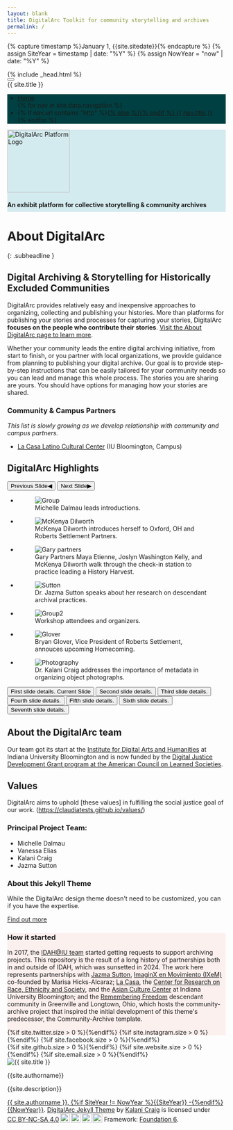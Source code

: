 ```yaml
---
layout: blank
title: DigitalArc Toolkit for community storytelling and archives
permalink: /
---
```

{% capture timestamp %}January 1, {{site.sitedate}}{% endcapture %}
{% assign SiteYear = timestamp | date: "%Y" %}
{% assign NowYear = "now" | date: "%Y" %}

<html class="no-js" lang="en" dir="ltr">
<head>
{% include _head.html %}
</head>
<body id="the-body">


<!--
==================================================
Body
================================================== -->

<div data-sticky-container style="width: 100%" class="accentbg">
<div data-sticky data-options="marginTop:0;" data-top-anchor="the-body:top" style="width: 100%">

<div class="title-bar accentbg" data-responsive-toggle="example-menu" data-hide-for="medium" style="width: 100%">
<button class="menu-icon" type="button" data-toggle="example-menu"></button>
<div class="title-bar-title">{{ site.title }}</div>
</div>

<!--
==================================================
Top Bar
================================================== -->
<div class="top-bar accentbg" id="example-menu" style="width: 100%; background-color: #004042">
<ul class="vertical medium-horizontal dropdown menu menu-hover-lines" data-responsive-menu="accordion medium-dropdown">
<!--
==================================================
Home Link for Mobile
================================================== -->
<li class="accentbg home-nav-small">
<a href="{{ site.baseurl }}/">
Home
</a>
</li>
<!--
==================================================
Nav Loop
================================================== -->
{% for nav in site.data.navigation %}
<li class="accentbg {% if page.url == nav.url %}active{% endif %}">
{% if nav.url contains "http" %}<a href="{{ nav.url }}" target="_blank">{% else %}<a href="{{ site.baseurl }}{{ nav.url }}">{% endif %}
{{ nav.title }}<!--{{ page.url }} == {{ nav.url }}-->

</a>
</li>
{% endfor %}
</ul>
</div>

</div>
</div>

<!--default start-->


<div style="background-color: #D3EAEE; padding-bottom: .25rem; border-top, border-bottom: 3px dotted #D94f30">
<div class="grid-container">
<div class="sitetitle center">
<img src="{{site.baseurl}}{{site.urlimg}}DigitalArc.svg" style="height: 9rem;" alt="DigitalArc Platform Logo" />
<h4 class="center" style="margin-bottom: .25rem;">An exhibit platform for collective storytelling &amp; community archives</h4>
</div>
</div>
</div>

<div class="grid-container" markdown=1>

# About DigitalArc
{: .subheadline }

<div class="grid-x grid-padding-x  align-top">
<div class="cell medium-6 align-left" markdown=1>

## Digital Archiving & Storytelling for Historically Excluded Communities

DigitalArc provides relatively easy and inexpensive approaches to organizing, collecting and publishing your histories.  More than platforms for publishing your stories and processes for capturing your stories, DigitalArc **focuses on the people who contribute their stories**.  [Visit the About DigitalArc page to learn more](/about/).  

Whether your community leads the entire digital archiving initiative, from start to finish, or you partner with local organizations, we provide guidance from planning to publishing your digital archive. Our goal is to provide step-by-step instructions that can be easily tailored for your community needs so you can lead and manage this whole process. The stories you are sharing are yours. You should have options for managing how your stories are shared.

### Community & Campus Partners
_This list is slowly growing as we develop relationship with community and campus partners._

* [La Casa Latino Cultural Center](https://lacasa.indiana.edu/) (IU Bloomington, Campus)

</div>
<div class="cell medium-6 align-top" markdown=1>

## DigitalArc Highlights
<div class="orbit" role="region" aria-label="In-Person Workshop Highlights" data-orbit>
    <div class="orbit-wrapper">
      <div class="orbit-controls">
        <button class="orbit-previous"><span class="show-for-sr">Previous Slide</span>&#9664;&#xFE0E;</button>
        <button class="orbit-next"><span class="show-for-sr">Next Slide</span>&#9654;&#xFE0E;</button>
      </div>
  <ul class="orbit-container">
    <li class="orbit-slide is-active">
      <figure class="orbit-figure">
        <img class="orbit-image" src="assets/highlights/slide1.JPG" alt="Group">
        <figcaption class="orbit-caption">Michelle Dalmau leads introductions.</figcaption>
      </figure>
    </li>
    <li class="orbit-slide is-active">
      <figure class="orbit-figure">
        <img class="orbit-image" src="assets/highlights/slide2.JPG" alt="McKenya Dilworth">
        <figcaption class="orbit-caption">McKenya Dilworth introduces herself to Oxford, OH and Roberts Settlement Partners.</figcaption>
      </figure>
    </li>
    <li class="orbit-slide is-active">
      <figure class="orbit-figure">
        <img class="orbit-image" src="assets/highlights/slide3.JPG" alt="Gary partners">
        <figcaption class="orbit-caption">Gary Partners Maya Etienne, Joslyn Washington Kelly, and McKenya Dilworth walk through the check-in station to practice leading a History Harvest.</figcaption>
      </figure>
    </li>
    <li class="orbit-slide is-active">
      <figure class="orbit-figure">
        <img class="orbit-image" src="assets/highlights/slide4.JPG" alt="Sutton">
        <figcaption class="orbit-caption">Dr. Jazma Sutton speaks about her research on descendant archival practices.</figcaption>
      </figure>
    </li>
    <li class="orbit-slide is-active">
      <figure class="orbit-figure">
        <img class="orbit-image" src="assets/highlights/slide5.JPG" alt="Group2">
        <figcaption class="orbit-caption">Workshop attendees and organizers.</figcaption>
      </figure>
    </li>
    <li class="orbit-slide is-active">
      <figure class="orbit-figure">
        <img class="orbit-image" src="assets/highlights/slide6.JPG" alt="Glover">
        <figcaption class="orbit-caption">Bryan Glover, Vice President of Roberts Settlement, annouces upcoming Homecoming.</figcaption>
      </figure>
    </li>
    <li class="orbit-slide is-active">
      <figure class="orbit-figure">
        <img class="orbit-image" src="assets/highlights/slide7.JPG" alt="Photography">
        <figcaption class="orbit-caption">Dr. Kalani Craig addresses the importance of metadata in organizing object photographs.</figcaption>
      </figure>
    </li>
  </ul>
  </div>
  <nav class="orbit-bullets">
    <button class="is-active" data-slide="0">
      <span class="show-for-sr">First slide details.</span>
      <span class="show-for-sr" data-slide-active-label>Current Slide</span>
    </button>
    <button data-slide="1"><span class="show-for-sr">Second slide details.</span></button>
    <button data-slide="2"><span class="show-for-sr">Third slide details.</span></button>
    <button data-slide="3"><span class="show-for-sr">Fourth slide details.</span></button>
    <button data-slide="4"><span class="show-for-sr">Fifth slide details.</span></button>
    <button data-slide="5"><span class="show-for-sr">Sixth slide details.</span></button>
    <button data-slide="6"><span class="show-for-sr">Seventh slide details.</span></button>
  </nav>
</div>

## About the DigitalArc team

Our team got its start at the [Institute for Digital Arts and Humanities](https://idah.indiana.edu/) at Indiana University Bloomington and is now funded by the [Digital Justice Development Grant program at the American Council on Learned Societies](https://www.acls.org/recent-fellows/?program_id=40090&_project_year=2024).

## Values
DigitalArc aims to uphold [these values] in fulfilling the social justice goal of our work. (https://claudiatests.github.io/values/)

### Principal Project Team:
- Michelle Dalmau
- Vanessa Elias
- Kalani Craig
- Jazma Sutton

### About this Jekyll Theme
While the DigitalArc design theme doesn't need to be customized, you can if you have the expertise.
<p><a href="http://digitalarcplatform.kalanicraig.com" target="_blank" class=button>Find out more</a></p>

</div>
</div>
</div>

<div class="darkbg" style="background-color: #FCF0EE; margin-bottom: -1rem; padding-bottom: 1rem;">
<div class="grid-container" markdown=1>

### How it started

In 2017, the [IDAH@IU team](https://idah.indiana.edu) started getting requests to support archiving projects. This repository is the result of a long history of partnerships both in and outside of IDAH, which was sunsetted in 2024. The work here represents partnerships with [Jazma Sutton](https://miamioh.edu/profiles/cas/jazma-sutton.html), [ImaginX en Movimiento (IXeM)](https://www.instagram.com/ixemcollective/?hl=en) co-founded by Marisa Hicks-Alcaraz; [La Casa](https://lacasa.indiana.edu/), the [Center for Research on Race, Ethnicity and Society](https://crres.indiana.edu), and the [Asian Culture Center](https://asianresource.indiana.edu) at Indiana University Bloomington; and the [Remembering Freedom](https://longtownhistory.github.io) descendant community in Greenville and Longtown, Ohio, which hosts the community-archive project that inspired the initial development of this theme's predecessor, the Community-Archive template.

</div>
</div>

<div class="accentbg">
<div class="grid-container">
<div class="grid-x grid-padding-x">
<div class="large-12 cell">
<div class="footer-actions">
<div class="footer-actions-left">
{%if site.twitter.size > 0 %}<a href="https://twitter.com/{{ site.twitter }}" aria-label="Our Twitter"><i class="fa-brands fa-x-twitter" target="_blank"></i></a>{%endif%}
{%if site.instagram.size > 0 %}<a href="https://instagram.com/{{ site.instagram }}" aria-label="Our Instagram"><i class="fa-brands fa-instagram" target="_blank"></i></a>{%endif%}
{%if site.facebook.size > 0 %}<a href="https://facebook.com/{{ site.facebook }}" aria-label="Our Facebook"><i class="fa-brands fa-facebook" target="_blank"></i></a>{%endif%}
</div>
<div class="footer-actions-right">
{%if site.github.size > 0 %}<a href="https://github.com/{{ site.github }}/" target="_blank" aria-label="Our Github"><i class="fa fa-github"></i></a>{%endif%}
{%if site.website.size > 0 %}<a href="{{site.website}}" target="_blank" aria-label="Our Website"><i class="fa-solid fa-globe"></i></a>{%endif%}
{%if site.email.size > 0 %}<a href="mailto:{{ site.email | encode_email }}" aria-label="Email Us"><i class="fa fa-envelope"></i></a>{%endif%}
</div>
</div>

<div class="footer-author-section">

<div class="footer-author">
<img class="avatar" src="{{ site.baseurl }}{{ site.urlimg }}{{ site.sitelogo }}" alt="{{ site.title }}"/>
<div>
<p class="author">{{site.authorname}}</p>
<p class="bio">{{site.description}}</p>
</div>
</div>
</div>
<p class="quiet credits" xmlns:cc="http://creativecommons.org/ns#" xmlns:dct="http://purl.org/dc/terms/"><a href="{% if site.copyright_page.size > 0 %}{{site.copyright_page}}{% else %}/copyright/{% endif %}"><i class="far fa-copyright"></i> {{ site.authorname }}, {%if SiteYear != NowYear %}{{SiteYear}} -{%endif%} {{NowYear}}</a>. <a property="dct:title" rel="cc:attributionURL" href="https://digitalarcplatform.kalanicraig.com/">DigitalArc Jekyll Theme</a> by <a rel="cc:attributionURL dct:creator" property="cc:attributionName" href="https://www.kalanicraig.com/">Kalani Craig</a> is licensed under <a href="http://creativecommons.org/licenses/by-nc-sa/4.0/?ref=chooser-v1" target="_blank" rel="license noopener noreferrer" style="display:inline-block;">CC BY-NC-SA 4.0<img style="height:22px!important;margin-left:3px;vertical-align:text-bottom;" src="https://mirrors.creativecommons.org/presskit/icons/cc.svg?ref=chooser-v1"><img style="height:22px!important;margin-left:3px;vertical-align:text-bottom;" src="https://mirrors.creativecommons.org/presskit/icons/by.svg?ref=chooser-v1"><img style="height:22px!important;margin-left:3px;vertical-align:text-bottom;" src="https://mirrors.creativecommons.org/presskit/icons/nc.svg?ref=chooser-v1"><img style="height:22px!important;margin-left:3px;vertical-align:text-bottom;" src="https://mirrors.creativecommons.org/presskit/icons/sa.svg?ref=chooser-v1"></a> Framework: <a href="https://get.foundation/" target="_blank">Foundation 6</a>.</p>
</div>
</div>
</div>
</div>
<script src="{{ site.baseurl }}/assets/js/vendor/jquery.js"></script>
<script src="{{ site.baseurl }}/assets/js/vendor/what-input.js"></script>
<script src="{{ site.baseurl }}/assets/js/vendor/foundation.js"></script>
<script src="{{ site.baseurl }}/assets/js/app.js"></script>
</body>
</html>
